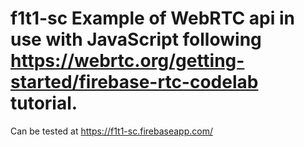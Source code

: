 # f1t1-sc Example of WebRTC api in use with JavaScript following https://webrtc.org/getting-started/firebase-rtc-codelab tutorial.

Can be tested at https://f1t1-sc.firebaseapp.com/
